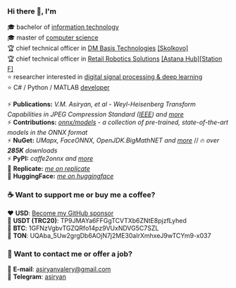### Hi there 👋, I'm

🎓 bachelor of [information technology](https://en.mtuci.ru/)  
🎓 master of [computer science](https://en.misis.ru/)  
🏆 chief technical officer in [DM Basis Technologies](https://www.dmbasis.com/) [[Skolkovo]](https://sk.ru/)  
🏆 chief technical officer in [Retail Robotics Solutions](https://rrs-catering.eu) [[Astana Hub]](https://astanahub.com/en/)[[Station F]](https://stationf.co/)  
⭐️ researcher interested in [digital signal processing & deep learning](https://www.researchgate.net/profile/Valery_Asiryan)  
⭐️ C# / Python / MATLAB [developer](https://github.com/asiryan)  

⚡️ **Publications:** *V.M. Asiryan, et al - Weyl-Heisenberg Transform Capabilities in JPEG Compression Standard ([IEEE](https://ieeexplore.ieee.org/document/9455005)) and [more](Publications)*  
⚡️ **Contributions:** *[onnx/models](https://github.com/onnx/models) - a collection of pre-trained, state-of-the-art models in the ONNX format*  
⚡️ **NuGet:** *UMapx, FaceONNX, OpenJDK.BigMathNET and [more](https://www.nuget.org/profiles/asiryan)* // 🔥 *over* ***285K*** *downloads*  
⚡️ **PyPI:** *caffe2onnx and [more](https://pypi.org/user/asiryan/)*  
🔗 **Replicate:** *[me on replicate](https://replicate.com/asiryan)*  
🔗 **HuggingFace:** *[me on huggingface](https://huggingface.co/asiryan)*

### ☕️ Want to support me or buy me a coffee?
❤️ **USD**: [Become my GitHub sponsor](https://github.com/sponsors/asiryan)  
💎 **USDT (TRC20)**: TP9JMAYa6FFGgTCVTXb6ZNtE8pjzfLyhed  
💎 **BTC**: 1GFNzVgbvTGZQRfo14pz9VUxNDVG5C7SZL  
💎 **TON**: UQAba_5Uw2grgDb6AOjN7j2ME30aIrXmhxeJ9wTCYm9-x037  

### 💬 Want to contact me or offer a job?
📧 **E-mail**: [asiryanvalery@gmail.com](mailto:asiryanvalery@gmail.com)  
🚀 **Telegram**: [asiryan](https://t.me/asiryan)  

<!--
**asiryan/asiryan** is a ✨ _special_ ✨ repository because its `README.md` (this file) appears on your GitHub profile.

Here are some ideas to get you started:

- 🔭 I’m currently working on ...
- 🌱 I’m currently learning ...
- 👯 I’m looking to collaborate on ...
- 🤔 I’m looking for help with ...
- 💬 Ask me about ...
- 📫 How to reach me: ...
- 😄 Pronouns: ...
- ⚡ Fun fact: ...
-->
